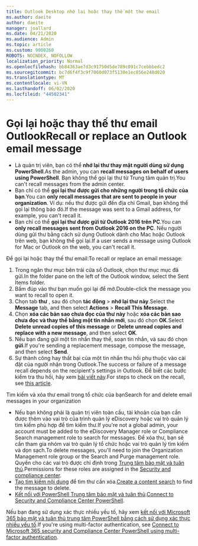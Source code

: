 ```yaml
---
title: Outlook Desktop nhớ lại hoặc thay thế một thư email
ms.author: daeite
author: daeite
manager: joallard
ms.date: 04/21/2020
ms.audience: Admin
ms.topic: article
ms.custom: 9000260
ROBOTS: NOINDEX, NOFOLLOW
localization_priority: Normal
ms.openlocfilehash: bb84363ae7d3c91750d5de789c091c7cebbbedc2
ms.sourcegitcommit: bc7d6f4f3c9f7060d073f5130e1ec856e248d020
ms.translationtype: MT
ms.contentlocale: vi-VN
ms.lasthandoff: 06/02/2020
ms.locfileid: "44502341"
---
```

# <a name="recall-or-replace-an-outlook-email-message"></a><span data-ttu-id="dd02c-102">Gọi lại hoặc thay thế thư email Outlook</span><span class="sxs-lookup"><span data-stu-id="dd02c-102">Recall or replace an Outlook email message</span></span>

- <span data-ttu-id="dd02c-103">Là quản trị viên, bạn có thể **nhớ lại thư thay mặt người dùng sử dụng PowerShell**.</span><span class="sxs-lookup"><span data-stu-id="dd02c-103">As the admin, you can **recall messages on behalf of users using PowerShell**.</span></span> <span data-ttu-id="dd02c-104">Bạn không thể gọi lại thư từ Trung tâm quản trị.</span><span class="sxs-lookup"><span data-stu-id="dd02c-104">You can't recall messages from the admin center.</span></span>
- <span data-ttu-id="dd02c-105">Bạn chỉ có thể **gọi lại thư được gửi cho những người trong tổ chức của bạn**.</span><span class="sxs-lookup"><span data-stu-id="dd02c-105">You can **only recall messages that are sent to people in your organization**.</span></span> <span data-ttu-id="dd02c-106">Ví dụ: nếu thư được gửi đến địa chỉ Gmail, bạn không thể gọi lại thông báo đó.</span><span class="sxs-lookup"><span data-stu-id="dd02c-106">If the message was sent to a Gmail address, for example, you can't recall it.</span></span>
- <span data-ttu-id="dd02c-107">Bạn chỉ có thể **gọi lại thư được gửi từ Outlook 2016 trên PC**.</span><span class="sxs-lookup"><span data-stu-id="dd02c-107">You can **only recall messages sent from Outlook 2016 on the PC**.</span></span> <span data-ttu-id="dd02c-108">Nếu người dùng gửi thư bằng cách sử dụng Outlook dành cho Mac hoặc Outlook trên web, bạn không thể gọi lại.</span><span class="sxs-lookup"><span data-stu-id="dd02c-108">If a user sends a message using Outlook for Mac or Outlook on the web, you can't recall it.</span></span>

<span data-ttu-id="dd02c-109">Để gọi lại hoặc thay thế thư email:</span><span class="sxs-lookup"><span data-stu-id="dd02c-109">To recall or replace an email message:</span></span>

1. <span data-ttu-id="dd02c-110">Trong ngăn thư mục bên trái cửa sổ Outlook, chọn thư mục mục đã gửi.</span><span class="sxs-lookup"><span data-stu-id="dd02c-110">In the folder pane on the left of the Outlook window, select the Sent Items folder.</span></span>
1. <span data-ttu-id="dd02c-111">Bấm đúp vào thư bạn muốn gọi lại để mở.</span><span class="sxs-lookup"><span data-stu-id="dd02c-111">Double-click the message you want to recall to open it.</span></span>
1. <span data-ttu-id="dd02c-112">Chọn tab **thư** , sau đó chọn **tác động**  >  **nhớ lại thư này**.</span><span class="sxs-lookup"><span data-stu-id="dd02c-112">Select the **Message** tab, and then select **Actions** > **Recall This Message**.</span></span>
1. <span data-ttu-id="dd02c-113">Chọn **xóa các bản sao chưa đọc của thư này** hoặc **xóa các bản sao chưa đọc và thay thế bằng một tin nhắn mới**, sau đó chọn **OK**.</span><span class="sxs-lookup"><span data-stu-id="dd02c-113">Select **Delete unread copies of this message** or **Delete unread copies and replace with a new message**, and then select **OK**.</span></span>
1. <span data-ttu-id="dd02c-114">Nếu bạn đang gửi một tin nhắn thay thế, soạn tin nhắn, và sau đó chọn **gửi**.</span><span class="sxs-lookup"><span data-stu-id="dd02c-114">If you're sending a replacement message, compose the message, and then select **Send**.</span></span>
1. <span data-ttu-id="dd02c-115">Sự thành công hay thất bại của một tin nhắn thu hồi phụ thuộc vào cài đặt của người nhận trong Outlook.</span><span class="sxs-lookup"><span data-stu-id="dd02c-115">The success or failure of a message recall depends on the recipient's settings in Outlook.</span></span> <span data-ttu-id="dd02c-116">Để biết các bước kiểm tra thu hồi, hãy xem [bài viết này](https://support.office.com/article/35027f88-d655-4554-b4f8-6c0729a723a0).</span><span class="sxs-lookup"><span data-stu-id="dd02c-116">For steps to check on the recall, see [this article](https://support.office.com/article/35027f88-d655-4554-b4f8-6c0729a723a0).</span></span>

<span data-ttu-id="dd02c-117">Tìm kiếm và xóa thư email trong tổ chức của bạn</span><span class="sxs-lookup"><span data-stu-id="dd02c-117">Search for and delete email messages in your organization</span></span>

- <span data-ttu-id="dd02c-118">Nếu bạn không phải là quản trị viên toàn cầu, tài khoản của bạn cần được thêm vào vai trò của trình quản lý eDiscovery hoặc vai trò quản lý tìm kiếm phù hợp để tìm kiếm thư.</span><span class="sxs-lookup"><span data-stu-id="dd02c-118">If you're not a global admin, your account must be added to the eDiscovery Manager role or Compliance Search management role to search for messages.</span></span> <span data-ttu-id="dd02c-119">Để xóa thư, bạn sẽ cần tham gia nhóm vai trò quản lý tổ chức hoặc vai trò quản lý tìm kiếm và dọn sạch.</span><span class="sxs-lookup"><span data-stu-id="dd02c-119">To delete messages, you'll need to join the Organization Management role group or the Search and Purge management role.</span></span> <span data-ttu-id="dd02c-120">Quyền cho các vai trò được chỉ định trong [Trung tâm bảo mật và tuân thủ](https://go.microsoft.com/fwlink/?linkid=2083731).</span><span class="sxs-lookup"><span data-stu-id="dd02c-120">Permissions for these roles are assigned in the [Security and compliance center](https://go.microsoft.com/fwlink/?linkid=2083731).</span></span>
- <span data-ttu-id="dd02c-121">[Tạo tìm kiếm nội dung](https://docs.microsoft.com/microsoft-365/compliance/content-search) để tìm thư cần xóa.</span><span class="sxs-lookup"><span data-stu-id="dd02c-121">[Create a content search](https://docs.microsoft.com/microsoft-365/compliance/content-search) to find the message to delete.</span></span>
- <span data-ttu-id="dd02c-122">[Kết nối với PowerShell Trung tâm bảo mật và tuân thủ](https://docs.microsoft.com/powershell/exchange/office-365-scc/connect-to-scc-powershell/connect-to-scc-powershell?view=exchange-ps).</span><span class="sxs-lookup"><span data-stu-id="dd02c-122">[Connect to Security and Compliance Center PowerShell](https://docs.microsoft.com/powershell/exchange/office-365-scc/connect-to-scc-powershell/connect-to-scc-powershell?view=exchange-ps).</span></span>

<span data-ttu-id="dd02c-123">Nếu bạn đang sử dụng xác thực nhiều yếu tố, hãy xem [kết nối với Microsoft 365 bảo mật và tuân thủ trung tâm PowerShell bằng cách sử dụng xác thực nhiều yếu tố](https://docs.microsoft.com/powershell/exchange/office-365-scc/connect-to-scc-powershell/mfa-connect-to-scc-powershell?view=exchange-ps).</span><span class="sxs-lookup"><span data-stu-id="dd02c-123">If you're using multi-factor authentication, see [Connect to Microsoft 365 security and Compliance Center PowerShell using multi-factor authentication](https://docs.microsoft.com/powershell/exchange/office-365-scc/connect-to-scc-powershell/mfa-connect-to-scc-powershell?view=exchange-ps).</span></span>